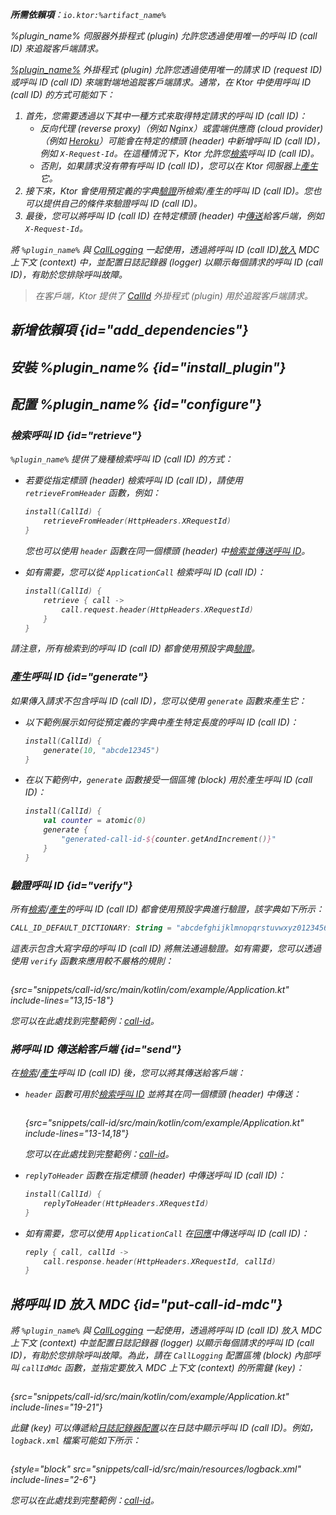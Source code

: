 [//]: # (title: 追蹤 Ktor 伺服器中的請求)

<show-structure for="chapter" depth="2"/>
<primary-label ref="server-plugin"/>

<var name="artifact_name" value="ktor-server-call-id"/>
<var name="package_name" value="io.ktor.server.plugins.callid"/>
<var name="plugin_name" value="CallId"/>

<tldr>
<p>
<b>所需依賴項</b>：<code>io.ktor:%artifact_name%</code>
</p>
<var name="example_name" value="call-id"/>
<include from="lib.topic" element-id="download_example"/>
<include from="lib.topic" element-id="native_server_supported"/>
</tldr>

<link-summary>
%plugin_name% 伺服器外掛程式 (plugin) 允許您透過使用唯一的呼叫 ID (call ID) 來追蹤客戶端請求。
</link-summary>

[%plugin_name%](https://api.ktor.io/ktor-server/ktor-server-plugins/ktor-server-call-id/io.ktor.server.plugins.callid/-call-id.html) 外掛程式 (plugin) 允許您透過使用唯一的請求 ID (request ID) 或呼叫 ID (call ID) 來端對端地追蹤客戶端請求。通常，在 Ktor 中使用呼叫 ID (call ID) 的方式可能如下：
1.  首先，您需要透過以下其中一種方式來取得特定請求的呼叫 ID (call ID)：
    *   反向代理 (reverse proxy)（例如 Nginx）或雲端供應商 (cloud provider)（例如 [Heroku](heroku.md)）可能會在特定的標頭 (header) 中新增呼叫 ID (call ID)，例如 `X-Request-Id`。在這種情況下，Ktor 允許您[檢索](#retrieve)呼叫 ID (call ID)。
    *   否則，如果請求沒有帶有呼叫 ID (call ID)，您可以在 Ktor 伺服器上[產生](#generate)它。
2.  接下來，Ktor 會使用預定義的字典[驗證](#verify)所檢索/產生的呼叫 ID (call ID)。您也可以提供自己的條件來驗證呼叫 ID (call ID)。
3.  最後，您可以將呼叫 ID (call ID) 在特定標頭 (header) 中[傳送](#send)給客戶端，例如 `X-Request-Id`。

將 `%plugin_name%` 與 [CallLogging](server-call-logging.md) 一起使用，透過將呼叫 ID (call ID)[放入](#put-call-id-mdc) MDC 上下文 (context) 中，並配置日誌記錄器 (logger) 以顯示每個請求的呼叫 ID (call ID)，有助於您排除呼叫故障。

> 在客戶端，Ktor 提供了 [CallId](client-call-id.md) 外掛程式 (plugin) 用於追蹤客戶端請求。

## 新增依賴項 {id="add_dependencies"}

<include from="lib.topic" element-id="add_ktor_artifact_intro"/>
<include from="lib.topic" element-id="add_ktor_artifact"/>

## 安裝 %plugin_name% {id="install_plugin"}

<include from="lib.topic" element-id="install_plugin"/>

## 配置 %plugin_name% {id="configure"}

### 檢索呼叫 ID {id="retrieve"}

`%plugin_name%` 提供了幾種檢索呼叫 ID (call ID) 的方式：

*   若要從指定標頭 (header) 檢索呼叫 ID (call ID)，請使用 `retrieveFromHeader` 函數，例如：
    ```kotlin
    install(CallId) {
        retrieveFromHeader(HttpHeaders.XRequestId)
    }
    ```
    您也可以使用 `header` 函數在同一個標頭 (header) 中[檢索並傳送呼叫 ID](#send)。

*   如有需要，您可以從 `ApplicationCall` 檢索呼叫 ID (call ID)：
    ```kotlin
    install(CallId) {
        retrieve { call ->
            call.request.header(HttpHeaders.XRequestId)
        }
    }
    ```
請注意，所有檢索到的呼叫 ID (call ID) 都會使用預設字典[驗證](#verify)。

### 產生呼叫 ID {id="generate"}

如果傳入請求不包含呼叫 ID (call ID)，您可以使用 `generate` 函數來產生它：
*   以下範例展示如何從預定義的字典中產生特定長度的呼叫 ID (call ID)：
    ```kotlin
    install(CallId) {
        generate(10, "abcde12345")
    }
    ```
*   在以下範例中，`generate` 函數接受一個區塊 (block) 用於產生呼叫 ID (call ID)：
    ```kotlin
    install(CallId) {
        val counter = atomic(0)
        generate {
            "generated-call-id-${counter.getAndIncrement()}"
        }
    }
    ```

### 驗證呼叫 ID {id="verify"}

所有[檢索](#retrieve)/[產生](#generate)的呼叫 ID (call ID) 都會使用預設字典進行驗證，該字典如下所示：

```kotlin
CALL_ID_DEFAULT_DICTIONARY: String = "abcdefghijklmnopqrstuvwxyz0123456789+/=-"
```
這表示包含大寫字母的呼叫 ID (call ID) 將無法通過驗證。如有需要，您可以透過使用 `verify` 函數來應用較不嚴格的規則：

```kotlin
```
{src="snippets/call-id/src/main/kotlin/com/example/Application.kt" include-lines="13,15-18"}

您可以在此處找到完整範例：[call-id](https://github.com/ktorio/ktor-documentation/tree/%ktor_version%/codeSnippets/snippets/call-id)。

### 將呼叫 ID 傳送給客戶端 {id="send"}

在[檢索](#retrieve)/[產生](#generate)呼叫 ID (call ID) 後，您可以將其傳送給客戶端：

*   `header` 函數可用於[檢索呼叫 ID](#retrieve) 並將其在同一個標頭 (header) 中傳送：

    ```kotlin
    ```
    {src="snippets/call-id/src/main/kotlin/com/example/Application.kt" include-lines="13-14,18"}

    您可以在此處找到完整範例：[call-id](https://github.com/ktorio/ktor-documentation/tree/%ktor_version%/codeSnippets/snippets/call-id)。

*   `replyToHeader` 函數在指定標頭 (header) 中傳送呼叫 ID (call ID)：
    ```kotlin
    install(CallId) {
        replyToHeader(HttpHeaders.XRequestId)
    }
    ```

*   如有需要，您可以使用 `ApplicationCall` 在[回應](server-responses.md)中傳送呼叫 ID (call ID)：
    ```kotlin
    reply { call, callId ->
        call.response.header(HttpHeaders.XRequestId, callId)
    }
    ```

## 將呼叫 ID 放入 MDC {id="put-call-id-mdc"}

將 `%plugin_name%` 與 [CallLogging](server-call-logging.md) 一起使用，透過將呼叫 ID (call ID) 放入 MDC 上下文 (context) 中並配置日誌記錄器 (logger) 以顯示每個請求的呼叫 ID (call ID)，有助於您排除呼叫故障。為此，請在 `CallLogging` 配置區塊 (block) 內部呼叫 `callIdMdc` 函數，並指定要放入 MDC 上下文 (context) 的所需鍵 (key)：

```kotlin
```
{src="snippets/call-id/src/main/kotlin/com/example/Application.kt" include-lines="19-21"}

此鍵 (key) 可以傳遞給[日誌記錄器配置](server-logging.md#configure-logger)以在日誌中顯示呼叫 ID (call ID)。例如，`logback.xml` 檔案可能如下所示：
```
```
{style="block" src="snippets/call-id/src/main/resources/logback.xml" include-lines="2-6"}

您可以在此處找到完整範例：[call-id](https://github.com/ktorio/ktor-documentation/tree/%ktor_version%/codeSnippets/snippets/call-id)。